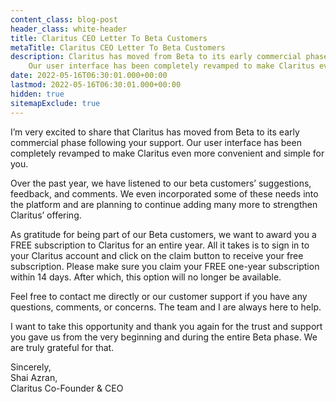 ```yaml
---
content_class: blog-post
header_class: white-header
title: Claritus CEO Letter To Beta Customers
metaTitle: Claritus CEO Letter To Beta Customers 
description: Claritus has moved from Beta to its early commercial phase.
    Our user interface has been completely revamped to make Claritus even more convenient and simple for you.
date: 2022-05-16T06:30:01.000+00:00
lastmod: 2022-05-16T06:30:01.000+00:00
hidden: true
sitemapExclude: true
---
```


I’m very excited to share that Claritus has moved from Beta to its early commercial phase following your support. Our user interface has been completely revamped to make Claritus even more convenient and simple for you.

Over the past year, we have listened to our beta customers’ suggestions, feedback, and comments. We even incorporated some of these needs into the platform and are planning to continue adding many more to strengthen Claritus’ offering.

As gratitude for being part of our Beta customers, we want to award you a FREE subscription to Claritus for an entire year. All it takes is to sign in to your Claritus account and click on the claim button to receive your free subscription.
Please make sure you claim your FREE one-year subscription within 14 days. After which, this option will no longer be available.

Feel free to contact me directly or our customer support if you have any questions, comments, or concerns. The team and I are always here to help.

I want to take this opportunity and thank you again for the trust and support you gave us from the very beginning and during the entire Beta phase. We are truly grateful for that.

Sincerely,  
Shai Azran,  
Claritus Co-Founder & CEO